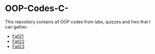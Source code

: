 # OOP-Codes-C-
This repository contains all OOP codes from labs, quizzes and hws that I can gather.

- [Fall21](Fall21)
- [Fall22](Fall22)
- [Fall23](Fall23)